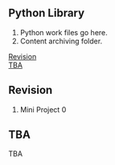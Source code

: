 <!-- FAQ Section Starts -->
## Python Library
1. Python work files go here.
2. Content archiving folder.

<!-- Add link to the sections -->
[Revision](#Revision) <br>
[TBA](#TBA) <br>
<!-- FAQ Section Ends -->


<!-- Revision Section Starts -->
## Revision
1. Mini Project 0
<!-- Revision Section Ends -->


<!-- TBA Section Starts -->
## TBA
TBA
<!-- TBA Section Ends -->
